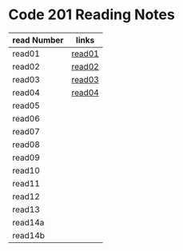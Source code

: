 # Code 201 Reading Notes

read Number | links
---------|------
read01 | [read01](read01)
read02 |[read02](read02)
read03 |[read03](read03)
read04 |[read04](read04)
read05 |
read06 |
read07 |
read08 |
read09 |
read10 |
read11 |
read12 |
read13 |
read14a |
read14b |